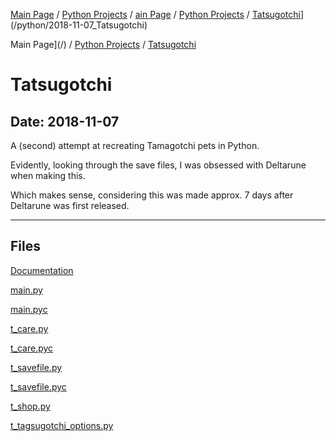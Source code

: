 [Main Page](/) / [Python Projects](/python) / [ain Page](/) / [Python Projects](/python) / [Tatsugotchi](/python/2018-11-07_Tatsugotchi)](/python/2018-11-07_Tatsugotchi)

Main Page](/) / [Python Projects](/python) / [Tatsugotchi](/python/2018-11-07_Tatsugotchi)

# Tatsugotchi

## Date: 2018-11-07

A (second) attempt at recreating Tamagotchi pets in Python.

Evidently, looking through the save files, I was obsessed with Deltarune when making this.

Which makes sense, considering this was made approx. 7 days after Deltarune was first released.

-----

## Files

[Documentation](Documentation)

[main.py](main.py)

[main.pyc](main.pyc)

[t_care.py](t_care.py)

[t_care.pyc](t_care.pyc)

[t_savefile.py](t_savefile.py)

[t_savefile.pyc](t_savefile.pyc)

[t_shop.py](t_shop.py)

[t_tagsugotchi_options.py](t_tagsugotchi_options.py)